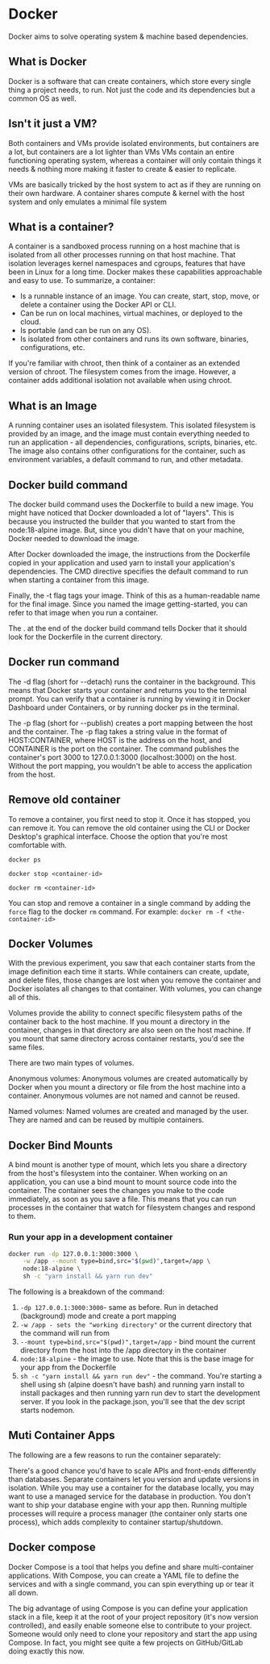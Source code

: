 # Docker

Docker aims to solve operating system & machine based dependencies.

## What is Docker

Docker is a software that can create containers, which store every single thing a project needs, to run.
Not just the code and its dependencies but a common OS as well.

## Isn't it just a VM?

Both containers and VMs provide isolated environments, but containers are a lot, but containers are a lot lighter than VMs
VMs contain an entire functioning operating system, whereas a container will only contain things it needs & nothing more
making it faster to create & easier to replicate.

VMs are basically tricked by the host system to act as if they are running on their own hardware.
A container shares compute & kernel with the host system and only emulates a minimal file system

## What is a container?

A container is a sandboxed process running on a host machine that is isolated from all other processes running on that host machine. That isolation leverages kernel namespaces and cgroups, features that have been in Linux for a long time. Docker makes these capabilities approachable and easy to use. To summarize, a container:

- Is a runnable instance of an image. You can create, start, stop, move,
  or delete a container using the Docker API or CLI.
- Can be run on local machines, virtual machines, or deployed to the cloud.
- Is portable (and can be run on any OS).
- Is isolated from other containers and runs its own software, binaries, configurations, etc.

If you're familiar with chroot, then think of a container as an extended version of chroot.
The filesystem comes from the image. However, a container adds additional
isolation not available when using chroot.

## What is an Image

A running container uses an isolated filesystem. This isolated filesystem is provided by an image,
and the image must contain everything needed to run an application - all dependencies, configurations, scripts, binaries, etc.
The image also contains other configurations for the container, such as environment variables, a default command to run,
and other metadata.

## Docker build command

The docker build command uses the Dockerfile to build a new image. You might have noticed that Docker downloaded a lot of "layers". This is because you instructed the builder that you wanted to start from the node:18-alpine image. But, since you didn't have that on your machine, Docker needed to download the image.

After Docker downloaded the image, the instructions from the Dockerfile copied in your application and used yarn to install your application's dependencies. The CMD directive specifies the default command to run when starting a container from this image.

Finally, the -t flag tags your image. Think of this as a human-readable name for the final image. Since you named the image getting-started, you can refer to that image when you run a container.

The . at the end of the docker build command tells Docker that it should look for the Dockerfile in the current directory.

## Docker run command

The -d flag (short for --detach) runs the container in the background. This means that Docker starts your container and returns you to the terminal prompt. You can verify that a container is running by viewing it in Docker Dashboard under Containers, or by running docker ps in the terminal.

The -p flag (short for --publish) creates a port mapping between the host and the container.
The -p flag takes a string value in the format of HOST:CONTAINER, where HOST is the address on the host, and CONTAINER is the port
on the container. The command publishes the container's port 3000 to 127.0.0.1:3000 (localhost:3000) on the host.
Without the port mapping, you wouldn't be able to access the application from the host.

## Remove old container

To remove a container, you first need to stop it. Once it has stopped, you can remove it.
You can remove the old container using the CLI or Docker Desktop's graphical interface.
Choose the option that you're most comfortable with.

```
docker ps
```

```
docker stop <container-id>
```

```
docker rm <container-id>
```

You can stop and remove a container in a single command by adding the `force` flag to the docker `rm` command.
For example: `docker rm -f <the-container-id>`

## Docker Volumes

With the previous experiment, you saw that each container starts from the image definition each time it starts.
While containers can create, update, and delete files, those changes are lost when you remove the container and
Docker isolates all changes to that container. With volumes, you can change all of this.

Volumes provide the ability to connect specific filesystem paths of the container back to the host machine.
If you mount a directory in the container, changes in that directory are also seen on the host machine. If you mount that same directory across container restarts, you'd see the same files.

There are two main types of volumes.

Anonymous volumes:
Anonymous volumes are created automatically by Docker when you mount a directory or file from the host machine
into a container. Anonymous volumes are not named and cannot be reused.

Named volumes:
Named volumes are created and managed by the user.
They are named and can be reused by multiple containers.

## Docker Bind Mounts

A bind mount is another type of mount, which lets you share a directory from the
host's filesystem into the container. When working on an application, you can use a
bind mount to mount source code into the container.
The container sees the changes you make to the code immediately, as soon as you save a file.
This means that you can run processes in the container that
watch for filesystem changes and respond to them.

### Run your app in a development container

```bash
docker run -dp 127.0.0.1:3000:3000 \
    -w /app --mount type=bind,src="$(pwd)",target=/app \
    node:18-alpine \
    sh -c "yarn install && yarn run dev"
```

The following is a breakdown of the command:

1. `-dp 127.0.0.1:3000:3000`- same as before. Run in detached (background) mode and create a port mapping
2. `-w /app - sets the "working directory"` or the current directory that the command will run from
3. `--mount type=bind,src="$(pwd)",target=/app` - bind mount the current directory from the host into the /app directory in the container
4. `node:18-alpine` - the image to use. Note that this is the base image for your app from the Dockerfile
5. `sh -c "yarn install && yarn run dev"` - the command. You're starting a shell using sh (alpine doesn't have bash)
   and running yarn install to install packages and then running yarn run dev to start the development server.
   If you look in the package.json, you'll see that the dev script starts nodemon.

## Muti Container Apps

The following are a few reasons to run the container separately:

There's a good chance you'd have to scale APIs and front-ends differently than databases.
Separate containers let you version and update versions in isolation.
While you may use a container for the database locally, you may want to use a managed service for the database in production. You don't want to ship your database engine with your app then.
Running multiple processes will require a process manager (the container only starts one process), which adds complexity to container startup/shutdown.

## Docker compose

Docker Compose is a tool that helps you define and share multi-container applications.
With Compose, you can create a YAML file to define the services and with a single command,
you can spin everything up or tear it all down.

The big advantage of using Compose is you can define your application stack in a file,
keep it at the root of your project repository (it's now version controlled), and easily enable someone
else to contribute to your project. Someone would only need to clone your repository and start the
app using Compose. In fact, you might see quite a few projects on GitHub/GitLab doing exactly this now.
